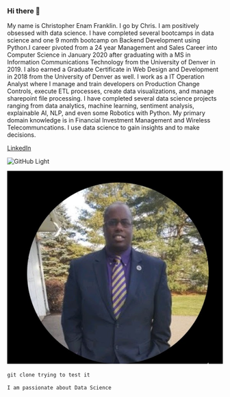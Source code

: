 ### Hi there 👋

My name is Christopher Enam Franklin. I go by Chris. I am positively obsessed with data science. I have completed several bootcamps in data science and one 9 month bootcamp on Backend Development using Python.I career pivoted from a 24 year Management and Sales Career into Computer Science in January 2020 after graduating with a MS in Information Communications Technology from the University of Denver in 2019. I also earned a Graduate Certificate in Web Design and Development in 2018 from the University of Denver as well. I work as a IT Operation Analyst where I manage and train developers on Production Change Controls, execute ETL processes, create data visualizations, and manage sharepoint file processing. I have completed several data science projects ranging from data analytics, machine learning, sentiment analysis, explainable AI, NLP, and even some Robotics with Python. My primary domain knowledge is in Financial Investment Management and Wireless Telecommuncations. I use data science to gain insights and to make decisions.



[LinkedIn](https://www.linkedin.com/in/christopherefranklin)

![GitHub Light](https://github.com/github-light.png#gh-dark-mode-only)

![Chris Profile Picture](images/ChrisProfile.PNG)

```
git clone trying to test it

```
```
I am passionate about Data Science

```
<!--
**cef1911/cef1911** is a ✨ _special_ ✨ repository because its `README.md` (this file) appears on your GitHub profile.

Here are some ideas to get you started:

- 🔭 I’m currently working on ...
- 🌱 I’m currently learning ...
- 👯 I’m looking to collaborate on ...
- 🤔 I’m looking for help with ...
- 💬 Ask me about ...
- 📫 How to reach me: ...
- 😄 Pronouns: ...
- ⚡ Fun fact: ...
-->
